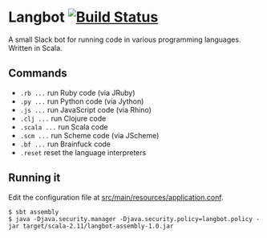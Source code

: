 # Langbot [![Build Status](https://travis-ci.org/sluukkonen/langbot.png?branch=master)](https://travis-ci.org/sluukkonen/langbot)

A small Slack bot for running code in various programming languages. Written in Scala.

## Commands

* `.rb ...`    run Ruby code (via JRuby)
* `.py ...`    run Python code (via Jython)
* `.js ...`    run JavaScript code (via Rhino)
* `.clj ...`   run Clojure code
* `.scala ...` run Scala code
* `.scm ...`   run Scheme code (via JScheme)
* `.bf ...`    run Brainfuck code
* `.reset`     reset the language interpreters

## Running it

Edit the configuration file at [src/main/resources/application.conf](src/main/resources/application.conf).

```
$ sbt assembly
$ java -Djava.security.manager -Djava.security.policy=langbot.policy -jar target/scala-2.11/langbot-assembly-1.0.jar
```
